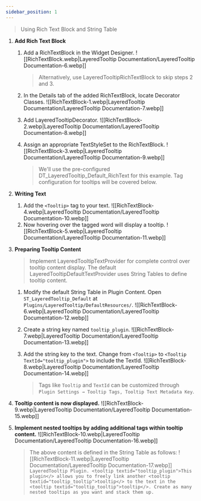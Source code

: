 ```yaml
---
sidebar_position: 1
---
```

> Using Rich Text Block and String Table

1. **Add Rich Text Block**
    
    1. Add a RichTextBlock in the Widget Designer. ![[RichTextBlock.webp|LayeredTooltip Documentation/LayeredTooltip Documentation-6.webp]]
        
        > Alternatively, use LayeredTooltipRichTextBlock to skip steps 2 and 3.
        
    2. In the Details tab of the added RichTextBlock, locate Decorator Classes. ![[RichTextBlock-1.webp|LayeredTooltip Documentation/LayeredTooltip Documentation-7.webp]]
    3. Add LayeredTooltipDecorator. ![[RichTextBlock-2.webp|LayeredTooltip Documentation/LayeredTooltip Documentation-8.webp]]
    4. Assign an appropriate TextStyleSet to the RichTextBlock. ![[RichTextBlock-3.webp|LayeredTooltip Documentation/LayeredTooltip Documentation-9.webp]]
        
        > We'll use the pre-configured DT_LayeredTooltip_Default_RichText for this example. Tag configuration for tooltips will be covered below.
        
2. **Writing Text**
    
    1. Add the `<Tooltip>` tag to your text. ![[RichTextBlock-4.webp|LayeredTooltip Documentation/LayeredTooltip Documentation-10.webp]]
    2. Now hovering over the tagged word will display a tooltip. ![[RichTextBlock-5.webp|LayeredTooltip Documentation/LayeredTooltip Documentation-11.webp]]
3. **Preparing Tooltip Content**
    
    > Implement LayeredTooltipTextProvider for complete control over tooltip content display. The default LayeredTooltipDefaultTextProvider uses String Tables to define tooltip content.
    
    1. Modify the default String Table in Plugin Content. Open `ST_LayeredTooltip_Default` at `Plugins/LayeredTooltip/DefaultResources/`. ![[RichTextBlock-6.webp|LayeredTooltip Documentation/LayeredTooltip Documentation-12.webp]]
    2. Create a string key named `tooltip_plugin`. ![[RichTextBlock-7.webp|LayeredTooltip Documentation/LayeredTooltip Documentation-13.webp]]
    3. Add the string key to the text. Change from `<Tooltip>` to `<Tooltip TextId="tooltip_plugin">` to include the TextId. ![[RichTextBlock-8.webp|LayeredTooltip Documentation/LayeredTooltip Documentation-14.webp]]
        
        > Tags like `Tooltip` and `TextId` can be customized through `Plugin Settings → Tooltip Tags, Tooltip Text Metadata Key`.
        
4. **Tooltip content is now displayed.** ![[RichTextBlock-9.webp|LayeredTooltip Documentation/LayeredTooltip Documentation-15.webp]]
    
5. **Implement nested tooltips by adding additional tags within tooltip content.** ![[RichTextBlock-10.webp|LayeredTooltip Documentation/LayeredTooltip Documentation-16.webp]]
    
    > The above content is defined in the String Table as follows: ![[RichTextBlock-11.webp|LayeredTooltip Documentation/LayeredTooltip Documentation-17.webp]] `LayeredTooltip Plugin. <tooltip textid="tooltip_plugin">This plugin</> allows you to freely link another <tooltip textid="tooltip_tooltip">tooltip</> to the text in the <tooltip textid="tooltip_tooltip">tooltip</>. Create as many nested tooltips as you want and stack them up.`